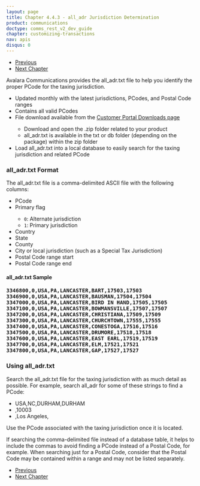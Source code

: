 ```yaml
---
layout: page
title: Chapter 4.4.3 - all_adr Jurisdiction Determination
product: communications
doctype: comms_rest_v2_dev_guide
chapter: customizing-transactions
nav: apis
disqus: 0
---
```


<ul class="pager">
  <li class="previous"><a href="/communications/dev-guide_rest_v2/customizing-transactions/sample-transactions/geocode-jurisdiction-determination/"><i class="glyphicon glyphicon-chevron-left"></i>Previous</a></li>
  <li class="next"><a href="/communications/dev-guide_rest_v2/reference/">Next Chapter<i class="glyphicon glyphicon-chevron-right"></i></a></li>
</ul>

Avalara Communications provides the all_adr.txt file to help you identify the proper PCode for the taxing jurisdiction.
<ul class="dev-guide-list">
  <li>Updated monthly with the latest jurisdictions, PCodes, and Postal Code ranges</li>
  <li>Contains all valid PCodes</li>
  <li>File download available from the <a class="dev-guide-link" href="https://communications.avalara.net/ClientAdmin/ClientDownload">Customer Portal Downloads page</a></li>
  <ul class="dev-guide-list">
    <li>Download and open the .zip folder related to your product</li>
    <li>all_adr.txt is available in the txt or db folder (depending on the package) within the zip folder</li>
  </ul>
  <li>Load all_adr.txt into a local database to easily search for the taxing jurisdiction and related PCode</li>
</ul>

<h3>all_adr.txt Format</h3>
The all_adr.txt file is a comma-delimited ASCII file with the following columns:
<ul class="dev-guide-list">
  <li>PCode</li>
  <li>Primary flag</li>
  <ul class="dev-guide-list">
    <li><code>0</code>: Alternate jurisdiction</li>
    <li><code>1</code>: Primary jurisdiction</li>
  </ul>
  <li>Country</li>
  <li>State</li>
  <li>County</li>
  <li>City or local jurisdiction (such as a Special Tax Jurisdiction)</li>
  <li>Postal Code range start</li>
  <li>Postal Code range end</li>
</ul>

<h4>all_adr.txt Sample<h4>
<pre>
3346800,0,USA,PA,LANCASTER,BART,17503,17503
3346900,0,USA,PA,LANCASTER,BAUSMAN,17504,17504
3347000,0,USA,PA,LANCASTER,BIRD IN HAND,17505,17505
3347100,0,USA,PA,LANCASTER,BOWMANSVILLE,17507,17507
3347200,0,USA,PA,LANCASTER,CHRISTIANA,17509,17509
3347300,0,USA,PA,LANCASTER,CHURCHTOWN,17555,17555
3347400,0,USA,PA,LANCASTER,CONESTOGA,17516,17516
3347500,0,USA,PA,LANCASTER,DRUMORE,17518,17518
3347600,0,USA,PA,LANCASTER,EAST EARL,17519,17519
3347700,0,USA,PA,LANCASTER,ELM,17521,17521
3347800,0,USA,PA,LANCASTER,GAP,17527,17527
</pre>

<h3>Using all_adr.txt</h3>
Search the all_adr.txt file for the taxing jurisdiction with as much detail as possible.  For example, search all_adr for some of these strings to find a PCode:
<ul class="dev-guide-list">
  <li>USA,NC,DURHAM,DURHAM</li>
  <li>,10003</li>
  <li>,Los Angeles,</li>
</ul>

Use the PCode associated with the taxing jurisdiction once it is located.

If searching the comma-delimited file instead of a database table, it helps to include the commas to avoid finding a PCode instead of a Postal Code, for example.  When searching just for a Postal Code, consider that the Postal Code may be contained within a range and may not be listed separately.

<ul class="pager">
  <li class="previous"><a href="/communications/dev-guide_rest_v2/customizing-transactions/sample-transactions/geocode-jurisdiction-determination/"><i class="glyphicon glyphicon-chevron-left"></i>Previous</a></li>
  <li class="next"><a href="/communications/dev-guide_rest_v2/reference/">Next Chapter<i class="glyphicon glyphicon-chevron-right"></i></a></li>
</ul>